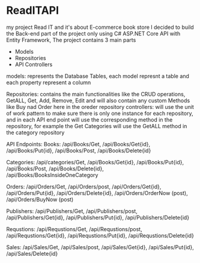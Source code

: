 # ReadITAPI
my project Read IT and it's about E-commerce book store
I decided to build the Back-end part of the project only using C# ASP.NET Core API with Entity Framework,
The project contains 3 main parts
- Models
- Repositories
- API Controllers

models: represents the Database Tables, each model represnt a table and each property represent a column

Repositories: contains the main functionalities like the CRUD operations, GetALL, Get, Add, Remove, Edit and will also contain any 
custom Methods like Buy nad Order here in the oreder repository
controllers: will use the unit of work pattern to make sure there is only one instance for each repository, and in each API end point
will use the corresponding method in the repository, for example the Get Categories will use the GetALL method in the category repository


API Endpoints:
Books:
/api/Books/Get, 
/api/Books/Get{id}, 
/api/Books/Put{id}, 
/api/Books/Post, 
/api/Books/Delete{id}


Categories:
/api/categories/Get, 
/api/Books/Get{id}, 
/api/Books/Put{id}, 
/api/Books/Post, 
/api/Books/Delete{id}, 
/api/Books/BooksInsideOneCategory

Orders:
/api/Orders/Get, 
/api/Orders/post, 
/api/Orders/Get{id}, 
/api/Orders/Put{id}, 
/api/Orders/Delete{id}, 
/api/Orders/OrderNow (post), 
/api/Orders/BuyNow (post) 


Publishers:
/api/Publishers/Get, 
/api/Publishers/post, 
/api/Publishers/Get{id}, 
/api/Publishers/Put{id}, 
/api/Publishers/Delete{id}


Requstions:
/api/Requstions/Get, 
/api/Requstions/post, 
/api/Requstions/Get{id}, 
/api/Requstions/Put{id}, 
/api/Requstions/Delete{id}


Sales:
/api/Sales/Get, 
/api/Sales/post, 
/api/Sales/Get{id}, 
/api/Sales/Put{id}, 
/api/Sales/Delete{id}

